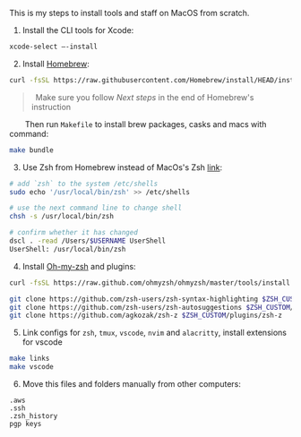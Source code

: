 This is my steps to install tools and staff on MacOS from scratch.

1. Install the CLI tools for Xcode:

```bash
xcode-select —-install
```

2. Install [Homebrew](https://brew.sh/):
```bash
curl -fsSL https://raw.githubusercontent.com/Homebrew/install/HEAD/install.sh | bash
```
> &ensp;Make sure you follow *Next steps* in the end of Homebrew's instruction

&emsp;&emsp;Then run `Makefile` to install brew packages, casks and macs with command:

```bash
make bundle
```

3. Use Zsh from Homebrew instead of MacOs's Zsh [link](https://cyishere.medium.com/update-zsh-on-macos-f9de96373a43):

```bash
# add `zsh` to the system /etc/shells
sudo echo '/usr/local/bin/zsh' >> /etc/shells

# use the next command line to change shell
chsh -s /usr/local/bin/zsh

# confirm whether it has changed
dscl . -read /Users/$USERNAME UserShell
UserShell: /usr/local/bin/zsh
```

4. Install [Oh-my-zsh](https://ohmyz.sh/) and plugins:

```bash
curl -fsSL https://raw.github.com/ohmyzsh/ohmyzsh/master/tools/install.sh | bash
```
```bash
git clone https://github.com/zsh-users/zsh-syntax-highlighting $ZSH_CUSTOM/plugins/zsh-syntax-highlighting
git clone https://github.com/zsh-users/zsh-autosuggestions $ZSH_CUSTOM/plugins/zsh-autosuggestions
git clone https://github.com/agkozak/zsh-z $ZSH_CUSTOM/plugins/zsh-z
```

5. Link configs for `zsh`, `tmux`, `vscode`, `nvim` and `alacritty`, install extensions for vscode

```bash
make links
make vscode
```

6. Move this files and folders manually from other computers:

```
.aws
.ssh
.zsh_history
pgp keys
```
